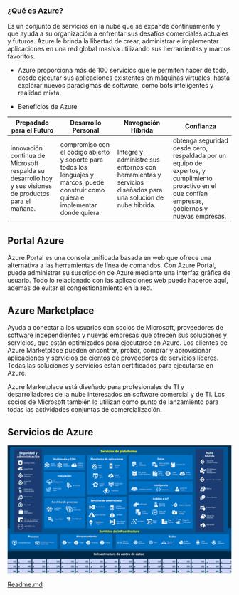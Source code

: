  ###  ¿Qué es Azure?

Es un conjunto de servicios en la nube que se expande continuamente y que ayuda a su organización a enfrentar sus desafíos comerciales actuales y futuros. 
Azure le brinda la libertad de crear, administrar e implementar aplicaciones en una red global masiva utilizando sus herramientas y marcos favoritos.

+  Azure proporciona más de 100 servicios que le permiten hacer de todo, desde ejecutar sus aplicaciones existentes en máquinas virtuales,
 hasta explorar nuevos paradigmas de software, como bots inteligentes y realidad mixta.

+  Beneficios de Azure

  |  Prepadado para el Futuro |  Desarrollo Personal |  Navegación Híbrida |  Confianza |
  |-------------------------|---------------------|--------------------|------------------|
  |  innovación continua de Microsoft respalda su desarrollo hoy y sus visiones de productos para el mañana. |  compromiso con el código abierto y soporte para todos los lenguajes     y marcos, puede construir como quiera e implementar donde quiera. |   Integre y administre sus entornos con herramientas y servicios diseñados para una solución de nube  híbrida. |  obtenga seguridad desde cero, respaldada por un equipo de expertos, y cumplimiento proactivo en el que confían empresas, gobiernos y nuevas empresas. |

 ##  Portal Azure

  Azure Portal es una consola unificada basada en web que ofrece una alternativa a las herramientas de línea de comandos. 
  Con Azure Portal, puede administrar su suscripción de Azure mediante una interfaz gráfica de usuario. Todo lo relacionado
  con las aplicaciones web puede hacerce aquí, además de evitar el congestionamiento en la red. 
  
 ##  Azure Marketplace
 
  Ayuda a conectar a los usuarios con socios de Microsoft, proveedores de software independientes y nuevas empresas que ofrecen 
  sus soluciones y servicios, que están optimizados para ejecutarse en Azure. Los clientes de Azure Marketplace pueden encontrar, 
  probar, comprar y aprovisionar aplicaciones y servicios de cientos de proveedores de servicios líderes. Todas las soluciones y 
  servicios están certificados para ejecutarse en Azure.
  
  Azure Marketplace está diseñado para profesionales de TI y desarrolladores de la nube interesados en software comercial y de TI. 
  Los socios de Microsoft también lo utilizan como punto de lanzamiento para todas las actividades conjuntas de comercialización.
  
   ##  Servicios de Azure
 ![img](https://github.com/obcast07/reto-master-135/blob/main/Contenido/img/ServiciosAzure.png)



[Readme.md](https://github.com/obcast07/reto-master-135/blob/main/README.md)

